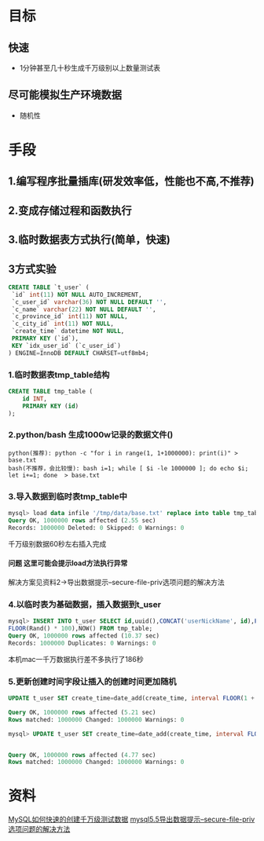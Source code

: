 # 目标
## 快速
* 1分钟甚至几十秒生成千万级别以上数量测试表 
## 尽可能模拟生产环境数据
* 随机性

# 手段
## 1.编写程序批量插库(研发效率低，性能也不高,不推荐)
## 2.变成存储过程和函数执行
## 3.临时数据表方式执行(简单，快速)

## 3方式实验
```sql
CREATE TABLE `t_user` (
 `id` int(11) NOT NULL AUTO_INCREMENT,
 `c_user_id` varchar(36) NOT NULL DEFAULT '',
 `c_name` varchar(22) NOT NULL DEFAULT '',
 `c_province_id` int(11) NOT NULL,
 `c_city_id` int(11) NOT NULL,
 `create_time` datetime NOT NULL,
 PRIMARY KEY (`id`),
 KEY `idx_user_id` (`c_user_id`)
) ENGINE=InnoDB DEFAULT CHARSET=utf8mb4;
```

### 1.临时数据表tmp_table结构
```sql
CREATE TABLE tmp_table (
	id INT,
	PRIMARY KEY (id)
);
```

### 2.python/bash 生成1000w记录的数据文件()
```
python(推荐): python -c "for i in range(1, 1+1000000): print(i)" > base.txt
bash(不推荐，会比较慢): bash i=1; while [ $i -le 1000000 ]; do echo $i; let i+=1; done  > base.txt
```
### 3.导入数据到临时表tmp_table中
```sql
mysql> load data infile '/tmp/data/base.txt' replace into table tmp_table;
Query OK, 1000000 rows affected (2.55 sec)
Records: 1000000 Deleted: 0 Skipped: 0 Warnings: 0
```
千万级别数据60秒左右插入完成

#### 问题 这里可能会提示load方法执行异常
解决方案见资料2->导出数据提示–secure-file-priv选项问题的解决方法

### 4.以临时表为基础数据，插入数据到t_user
```sql
mysql> INSERT INTO t_user SELECT id,uuid(),CONCAT('userNickName', id),FLOOR(Rand() * 1000),
FLOOR(Rand() * 100),NOW() FROM tmp_table;
Query OK, 1000000 rows affected (10.37 sec)
Records: 1000000 Duplicates: 0 Warnings: 0
```
本机mac一千万数据执行差不多执行了186秒

### 5.更新创建时间字段让插入的创建时间更加随机
```sql
UPDATE t_user SET create_time=date_add(create_time, interval FLOOR(1 + (RAND() * 7)) year);

Query OK, 1000000 rows affected (5.21 sec)
Rows matched: 1000000 Changed: 1000000 Warnings: 0

mysql> UPDATE t_user SET create_time=date_add(create_time, interval FLOOR(1 + (RAND() * 7)) year);


Query OK, 1000000 rows affected (4.77 sec)
Rows matched: 1000000 Changed: 1000000 Warnings: 0
```
# 资料
[MySQL如何快速的创建千万级测试数据](https://www.jb51.net/article/161712.htm)
[mysql5.5导出数据提示–secure-file-priv选项问题的解决方法](https://blog.csdn.net/jav0a0/article/details/90712089)
